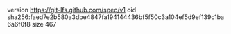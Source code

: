 version https://git-lfs.github.com/spec/v1
oid sha256:faed7e2b580a3dbe4847fa194144436bf5f50c3a104ef5d9ef139c1ba6a6f0f8
size 467
